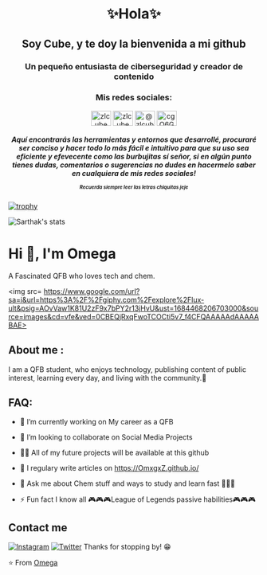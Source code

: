 
<h1 align="center">✨Hola✨</h1>
<h2 align="center">Soy Cube, y te doy la bienvenida a mi github</h2>
<h3 align="center">Un pequeño entusiasta de ciberseguridad y creador de contenido</h3>

<h3 align="center">Mis redes sociales:</h3>
<p align="center">
<a href="https://twitter.com/zlcube" target="blank"><img align="center" src="https://raw.githubusercontent.com/rahuldkjain/github-profile-readme-generator/master/src/images/icons/Social/twitter.svg" alt="zlcube" height="30" width="40" /></a>
<a href="https://instagram.com/zlcube" target="blank"><img align="center" src="https://raw.githubusercontent.com/rahuldkjain/github-profile-readme-generator/master/src/images/icons/Social/instagram.svg" alt="zlcube" height="30" width="40" /></a>
<a href="https://www.youtube.com/@zlcube9936" target="blank"><img align="center" src="https://raw.githubusercontent.com/rahuldkjain/github-profile-readme-generator/master/src/images/icons/Social/youtube.svg" alt="@zlcube9936" height="30" width="40" /></a>
<a href="https://discord.gg/cgQ6Gu5qj9" target="blank"><img align="center" src="https://raw.githubusercontent.com/rahuldkjain/github-profile-readme-generator/master/src/images/icons/Social/discord.svg" alt="cgQ6Gu5qj9" height="30" width="40" /></a>
</p>
<h5 align="center">Aquí encontrarás las herramientas y entornos que desarrollé, procuraré ser conciso y hacer todo lo más fácil e intuitivo para que su uso sea eficiente y efevecente como las burbujitas sí señor, si en algún punto tienes dudas, comentarios o sugerencias no dudes en hacermelo saber en cualquiera de mis redes sociales! 
<p><sup><sub>Recuerda siempre leer las letras chiquitas jeje</sub></sup></h5>



[![trophy](https://github-profile-trophy.vercel.app/?username=zlcube&theme=dracula&no-frame=true&align=center)](https://github.com/ryo-ma/github-profile-trophy)

![Sarthak's stats](https://github-readme-stats.vercel.app/api?username=zlcube&show_icons=true)

# Hi 👋, I'm Omega

A Fascinated QFB who loves tech and chem.

<img src= https://www.google.com/url?sa=i&url=https%3A%2F%2Fgiphy.com%2Fexplore%2Flux-ult&psig=AOvVaw1K81U2zF9x7bPY2r13jHvU&ust=1684468206703000&source=images&cd=vfe&ved=0CBEQjRxqFwoTCOCti5v7_f4CFQAAAAAdAAAAABAE>
## About me :
I am a QFB student, who enjoys technology, publishing content of public interest, learning every day, and living with the community.🧠

## FAQ:


   - 🔭 I’m currently working on My career as a QFB

   - 👯 I’m looking to collaborate on Social Media Projects

   - 👨‍💻 All of my future projects will be available at this github
   - 📝 I regulary write articles on https://OmxgxZ.github.io/

   - 💬 Ask me about Chem stuff and ways to study and learn fast 🤍🖤🤍

   - ⚡ Fun fact I know all 🎮🎮🎮League of Legends passive habilities🎮🎮🎮

## Contact me 
[![Instagram](https://img.shields.io/badge/-@tonnygg11-red?style=flat-square&logo=instagram&logoColor=white&link=https://www.instagram.com/tonnygg11/)](https://www.instagram.com/tonnygg11/)
[![Twitter](https://img.shields.io/badge/@TonnyGG10-gray?style=flat-square&logo=twitter&logoColor=blue&link=ter.com/TonnyGG10)](https://twitter.com/TonnyGG10)
Thanks for stopping by! 😁


⭐️ From [Omega](https://github.com/OmxgxZ)

